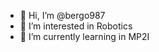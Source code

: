 - 👋 Hi, I’m @bergo987
- 👀 I’m interested in Robotics
- 🌱 I’m currently learning in MP2I 

<!---
bergo987/bergo987 is a ✨ special ✨ repository because its `README.md` (this file) appears on your GitHub profile.
You can click the Preview link to take a look at your changes.
--->

